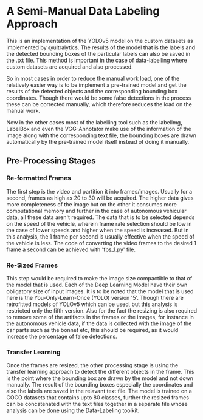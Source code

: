 # A Semi-Manual Data Labeling Approach

This is an implementation of the YOLOv5 model on the custom datasets as implemented by @ultralytics. The results of the model that is the labels and the detected bounding boxes of the particular labels can also be saved in the .txt file. This method is important in the case of data-labelling where custom datasets are acquired and also processed. 

So in most cases in order to reduce the manual work load, one of the relatively easier way is to be implement a pre-trained model and get the results of the detected objects and the corresponding bounding box coordinates. Though there would be some false detections in the process these can be corrected manually, which therefore reduces the load on the manual work. 

Now in the other cases most of the labelling tool such as the labelImg, LabelBox and even the VGG-Annotator make use of the information of the image along with the corresponding text file, the bounding boxes are drawn automatically by the pre-trained model itself instead of doing it manually. 
 
## Pre-Processing Stages
### Re-formatted Frames
The first step is the video and partition it into frames/images. Usually for a second, frames as high as 20 to 30 will be acquired. The higher data gives more completeness of the image but on the other it consumes more computational memory and further in the case of autonomous vehicular data, all these data aren't required. The data that is to be selected depends on the speed of the vehicle, wherein frame rate selection should be low in the case of lower speeds and higher when the speed is increased. But in this analysis, the 1 frame per second is usually effective when the speed of the vehicle is less. The code of converting the video frames to the desired 1 frame a second can be achieved with 'fps_1.py' file.

### Re-Sized Frames
This step would be required to make the image size compactible to that of the model that is used. Each of the Deep Learning Model have their own obligatory size of input images. It is to be noted that the model that is used here is the You-Only-Learn-Once (YOLO) version '5'. Though there are retrofitted models of YOLOv5 which can be used, but this analysis is restricted only the fifth version. Also for the fact the resizing is also required to remove some of the artifacts in the frames or the images, for instance in the autonomous vehicle data, if the data is collected with the image of the car parts such as the bonnet etc, this should be required, as it would increase the percentage of false detections. 
 
### Transfer Learning
Once the frames are resized, the other processing stage is using the transfer learning approach to detect the different objects in the frame. This is the point where the bounding box are drawn by the model and not down manually. The result of the bounding boxes especially the coordinates and also the labels are saved in the relavant text file. The model is trained on a COCO datasets that contains upto 80 classes, further the resized frames can be concatenated with the text files together in a separate file whose analysis can be done using the Data-Labeling toolkit. 

